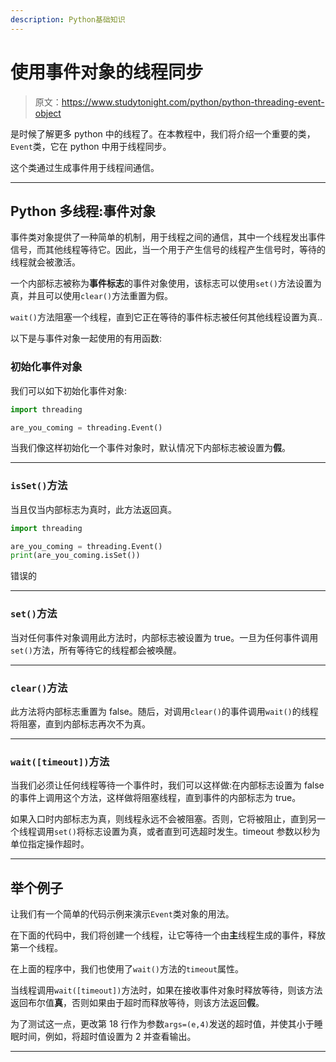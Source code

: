 ```yaml
---
description: Python基础知识
---
```


# 使用事件对象的线程同步

> 原文：<https://www.studytonight.com/python/python-threading-event-object>

是时候了解更多 python 中的线程了。在本教程中，我们将介绍一个重要的类，`Event`类，它在 python 中用于线程同步。

这个类通过生成事件用于线程间通信。

* * *

## Python 多线程:事件对象

事件类对象提供了一种简单的机制，用于线程之间的通信，其中一个线程发出事件信号，而其他线程等待它。因此，当一个用于产生信号的线程产生信号时，等待的线程就会被激活。

一个内部标志被称为**事件标志**的事件对象使用，该标志可以使用`set()`方法设置为真，并且可以使用`clear()`方法重置为假。

`wait()`方法阻塞一个线程，直到它正在等待的事件标志被任何其他线程设置为真..

以下是与事件对象一起使用的有用函数:

### 初始化事件对象

我们可以如下初始化事件对象:

```py
import threading

are_you_coming = threading.Event()
```

当我们像这样初始化一个事件对象时，默认情况下内部标志被设置为**假**。

* * *

### `isSet()`方法

当且仅当内部标志为真时，此方法返回真。

```py
import threading

are_you_coming = threading.Event()
print(are_you_coming.isSet())
```

错误的

* * *

### `set()`方法

当对任何事件对象调用此方法时，内部标志被设置为 true。一旦为任何事件调用`set()`方法，所有等待它的线程都会被唤醒。

* * *

### `clear()`方法

此方法将内部标志重置为 false。随后，对调用`clear()`的事件调用`wait()`的线程将阻塞，直到内部标志再次不为真。

* * *

### `wait([timeout])`方法

当我们必须让任何线程等待一个事件时，我们可以这样做:在内部标志设置为 false 的事件上调用这个方法，这样做将阻塞线程，直到事件的内部标志为 true。

如果入口时内部标志为真，则线程永远不会被阻塞。否则，它将被阻止，直到另一个线程调用`set()`将标志设置为真，或者直到可选超时发生。timeout 参数以秒为单位指定操作超时。

* * *

## 举个例子

让我们有一个简单的代码示例来演示`Event`类对象的用法。

在下面的代码中，我们将创建一个线程，让它等待一个由**主**线程生成的事件，释放第一个线程。

在上面的程序中，我们也使用了`wait()`方法的`timeout`属性。

当线程调用`wait([timeout])`方法时，如果在接收事件对象时释放等待，则该方法返回布尔值**真**，否则如果由于超时而释放等待，则该方法返回**假**。

为了测试这一点，更改第 18 行作为参数`args=(e,4)`发送的超时值，并使其小于睡眠时间，例如，将超时值设置为 2 并查看输出。

* * *